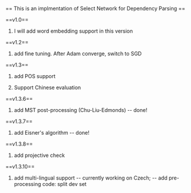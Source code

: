 
== This is an implmentation of Select Network for Dependency Parsing ==

==v1.0==
1. I will add word embedding support in this version

==v1.2==
1. add fine tuning. After Adam converge, switch to SGD

==v1.3==
1. add POS support

2. Support Chinese evaluation

==v1.3.6==
1. add MST post-processing (Chu-Liu-Edmonds)
  -- done!

==v1.3.7==
1. add Eisner's algorithm
  -- done!

==v1.3.8==
1. add projective check

==v1.3.10==
1. add multi-lingual support
  -- currently working on Czech;
    -- add pre-processing code: split dev set

  